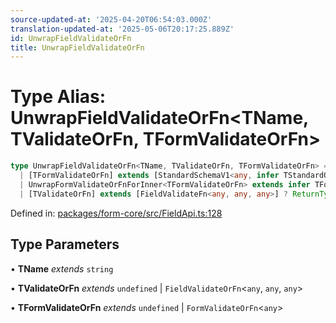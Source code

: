 ```yaml
---
source-updated-at: '2025-04-20T06:54:03.000Z'
translation-updated-at: '2025-05-06T20:17:25.889Z'
id: UnwrapFieldValidateOrFn
title: UnwrapFieldValidateOrFn
---
```


<!-- DO NOT EDIT: this page is autogenerated from the type comments -->

# Type Alias: UnwrapFieldValidateOrFn\<TName, TValidateOrFn, TFormValidateOrFn\>

```ts
type UnwrapFieldValidateOrFn<TName, TValidateOrFn, TFormValidateOrFn> = 
  | [TFormValidateOrFn] extends [StandardSchemaV1<any, infer TStandardOut>] ? TName extends keyof TStandardOut ? StandardSchemaV1Issue[] : undefined : undefined
  | UnwrapFormValidateOrFnForInner<TFormValidateOrFn> extends infer TFormValidateVal ? TFormValidateVal extends object ? [DeepValue<TFormValidateVal, TName>] extends [never] ? undefined : StandardSchemaV1Issue[] : TFormValidateVal extends object ? TName extends keyof TFormValidateVal["fields"] ? TFormValidateVal["fields"][TName] : undefined : undefined : never
  | [TValidateOrFn] extends [FieldValidateFn<any, any, any>] ? ReturnType<TValidateOrFn> : [TValidateOrFn] extends [StandardSchemaV1<any, any>] ? StandardSchemaV1Issue[] : undefined;
```

Defined in: [packages/form-core/src/FieldApi.ts:128](https://github.com/TanStack/form/blob/main/packages/form-core/src/FieldApi.ts#L128)

## Type Parameters

• **TName** *extends* `string`

• **TValidateOrFn** *extends* `undefined` \| `FieldValidateOrFn`\<`any`, `any`, `any`\>

• **TFormValidateOrFn** *extends* `undefined` \| `FormValidateOrFn`\<`any`\>
